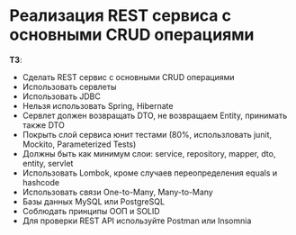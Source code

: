 # Реализация REST сервиса с основными CRUD операциями

**ТЗ**:
- Сделать REST сервис с основными CRUD операциями
- Использовать сервлеты
- Использовать JDBC
- Нельзя использовать Spring, Hibernate
- Сервлет должен возвращать DTO, не возвращаем Entity, принимать также DTO
- Покрыть слой сервиса юнит тестами (80%, использловать junit, Mockito, Parameterized Tests)
- Должны быть как минимум слои: service, repository, mapper, dto, entity, servlet
- Использовать Lombok, кроме случаев переопределения equals и hashcode
- Использовать связи One-to-Many, Many-to-Many
- Базы данных MySQL или PostgreSQL
- Соблюдать принципы ООП и SOLID
- Для проверки REST API используйте Postman или Insomnia
